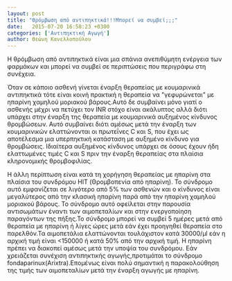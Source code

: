 ```yaml
---
layout: post
title: "Θρόμβωση από αντιπηκτικά!!!Μπορεί να συμβεί;;;"
date:   2015-07-20 16:58:23 +0300
categories: ['Αντιπηκτική Αγωγή']
author: Θεώνη Κανελλοπούλου
---
```


Η θρόμβωση από αντιπηκτικά είναι μια σπάνια ανεπιθύμητη ενέργεια των φαρμάκων και μπορεί να συμβεί σε περιπτώσεις που περιγράφω στη συνέχεια.
<!--break-->

Όταν σε κάποιο ασθενή γίνεται έναρξη θεραπείας με κουμαρινικά αντιπηκτικά τότε είναι κοινή πρακτική η θεραπεία να "γεφυρώνεται" με ηπαρίνη χαμηλού μοριακού βάρους.Αυτό δε συμβαίνει μόνο γιατί ο ασθενής μέχρι να πετύχει τον INR στόχο είναι ακάλυπτος αλλά διότι υπάρχει στην έναρξη της θεραπεία με κουμαρινικά αυξημένος κίνδυνος θρομβώσεων. Αυτό συμβαίνει διότι αμέσως μετά την έναρξη των κουμαρινικών ελαττώνονται οι πρωτεΐνες C και S, που έχει ως αποτέλεσμα μια υπερπηκτική κατάσταση με αυξημένο κίνδυνο για θρομβώσεις. Ιδιαίτερα αυξημένος κίνδυνος υπάρχει σε όσους έχουν ήδη ελαττωμένες τιμές C και S πριν την έναρξη θεραπείας στα πλαίσια κληρονομικής θρομβοφιλίας.

H άλλη περίπτωση είναι κατά τη χορήγηση θεραπείας με ηπαρίνη στα πλαίσια του συνδρόμου HIT (Θρομβοπενία από ηπαρίνη). Το σύνδρομο αυτό εμφανίζεται σε λιγότερο από 5% των ασθενών και ο κίνδυνος είναι μεγαλύτερος από την κλασική ηπαρίνη παρά από την ηπαρίνη χαμηλού μοριακού βάρους. Το σύνδρομο αυτό οφείλεται στην παρουσία αντισωμάτων έναντι των αιμοπεταλίων και στην ενεργοποίηση παραγόντων της πήξης.Το σύνδρομο μπορεί να συμβεί 5 ημέρες μετά από θεραπεία με ηπαρίνη ή λίγες ώρες μετά εάν έχει προηγηθεί θεραπεία στο παρελθόν.Τα αιμοπετάλια ελαττώνονται τουλάχιστον κατά 30000/μl εάν η αρχική τιμή είναι \<150000 ή κατά 50% από την αρχική τιμή. Η ηπαρίνη πρέπει να διακοπεί αμέσως μετά την υποψία του συνδρόμου. Εάν χρειάζεται συνέχιση αντιπηκτικής αγωγής,προτιμάται το σύνδρομο fondaparinux(Arixtra).Επομένως είναι πολύ σημαντική η παρακολούθηση της τιμής των αιμοπεταλίων μετά την έναρξη αγωγής με ηπαρίνη.

